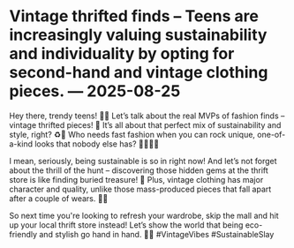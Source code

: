 # Vintage thrifted finds – Teens are increasingly valuing sustainability and individuality by opting for second-hand and vintage clothing pieces. — 2025-08-25

Hey there, trendy teens! 👋🏼 Let’s talk about the real MVPs of fashion finds – vintage thrifted pieces! 🌟 It’s all about that perfect mix of sustainability and style, right? ♻️👗 Who needs fast fashion when you can rock unique, one-of-a-kind looks that nobody else has? 🙅🏽‍♀️🔥

I mean, seriously, being sustainable is so in right now! And let’s not forget about the thrill of the hunt – discovering those hidden gems at the thrift store is like finding buried treasure! 💎 Plus, vintage clothing has major character and quality, unlike those mass-produced pieces that fall apart after a couple of wears. 🙌🏼

So next time you're looking to refresh your wardrobe, skip the mall and hit up your local thrift store instead! Let’s show the world that being eco-friendly and stylish go hand in hand. 💚✨ #VintageVibes #SustainableSlay